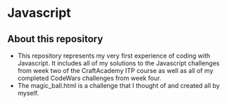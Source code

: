 # Javascript  
## About this repository   
* This repository represents my very first experience of coding with Javascript. It includes all of my solutions to the Javascript challenges from week two of the CraftAcademy ITP course as well as all of my completed CodeWars challenges from week four.  
* The magic_ball.html is a challenge that I thought of and created all by myself.  